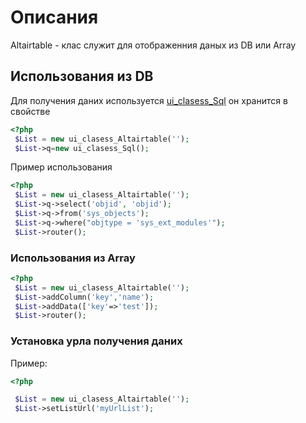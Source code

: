 # Описания

Altairtable - клас служит для отображенния даных из DB или Array
## Использования из DB

Для получения даних используется  [ui_clasess_Sql](sql.md)
он хранится в свойстве 
```php
<?php
 $List = new ui_clasess_Altairtable('');
 $List->q=new ui_clasess_Sql();
```
Пример использования

```php
<?php
 $List = new ui_clasess_Altairtable('');
 $List->q->select('objid', 'objid');
 $List->q->from('sys_objects');
 $List->q->where("objtype = 'sys_ext_modules'");
 $List->router();
```

### Использования из Array



```php
<?php
 $List = new ui_clasess_Altairtable('');
 $List->addColumn('key','name');
 $List->addData(['key'=>'test']);
 $List->router();
```


### Установка урла получения даних

Пример:
```php
<?php

 $List = new ui_clasess_Altairtable('');
 $List->setListUrl('myUrlList');
 
```
